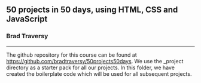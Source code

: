 ## 50 projects in 50 days, using HTML, CSS and JavaScript
### Brad Traversy
---

The github repository for this course can be found at https://github.com/bradtraversy/50projects50days. We use the _project directory as a starter pack for all our projects. In this folder, we have created the boilerplate code which will be used for all subsequent projects.
